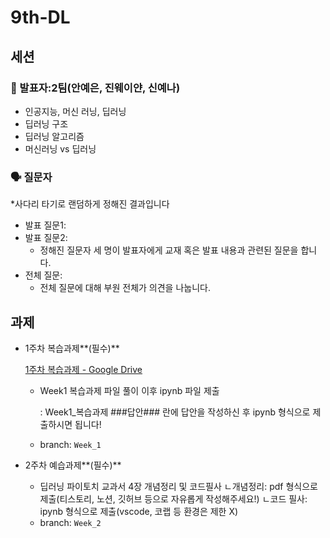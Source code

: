 # 9th-DL

## 세션

### 📢 발표자:2팀(안예은, 진웨이얀, 신예나)
- 인공지능, 머신 러닝, 딥러닝
- 딥러닝 구조
- 딥러닝 알고리즘
- 머신러닝 vs 딥러닝

### 🗣️ 질문자
*사다리 타기로 랜덤하게 정해진 결과입니다

- 발표 질문1:
- 발표 질문2:
    - 정해진 질문자 세 명이 발표자에게 교재 혹은 발표 내용과 관련된 질문을 합니다.
- 전체 질문:
    - 전체 질문에 대해 부원 전체가 의견을 나눕니다.


## 과제 

- 1주차 복습과제**(필수)**
    
    [1주차 복습과제 - Google Drive](https://drive.google.com/drive/folders/1siS5vCOA8o_s4XHRQquLvbGJc8ASmB0P)
    
    - Week1 복습과제 파일 풀이 이후 ipynb 파일 제출
        
        : Week1_복습과제 ###답안### 란에 답안을 작성하신 후 ipynb 형식으로 제출하시면 됩니다!
        
    - branch: `Week_1`
- 2주차 예습과제**(필수)**
    - 딥러닝 파이토치 교과서 4장 개념정리 및 코드필사
    ㄴ개념정리: pdf 형식으로 제출(티스토리, 노션, 깃허브 등으로 자유롭게 작성해주세요!)
    ㄴ코드 필사: ipynb 형식으로 제출(vscode, 코랩 등 환경은 제한 X)
    - branch: `Week_2`
